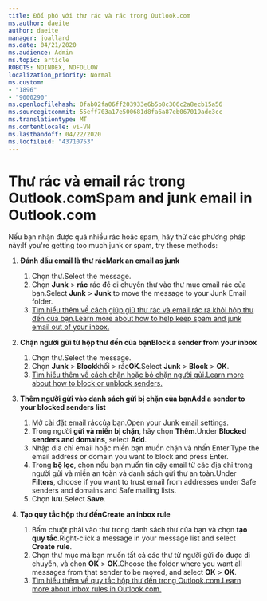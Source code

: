 ```yaml
---
title: Đối phó với thư rác và rác trong Outlook.com
ms.author: daeite
author: daeite
manager: joallard
ms.date: 04/21/2020
ms.audience: Admin
ms.topic: article
ROBOTS: NOINDEX, NOFOLLOW
localization_priority: Normal
ms.custom:
- "1896"
- "9000290"
ms.openlocfilehash: 0fab02fa06ff203933e6b5b8c306c2a8ecb15a56
ms.sourcegitcommit: 55eff703a17e500681d8fa6a87eb067019ade3cc
ms.translationtype: MT
ms.contentlocale: vi-VN
ms.lasthandoff: 04/22/2020
ms.locfileid: "43710753"
---
```

# <a name="spam-and-junk-email-in-outlookcom"></a><span data-ttu-id="1d089-102">Thư rác và email rác trong Outlook.com</span><span class="sxs-lookup"><span data-stu-id="1d089-102">Spam and junk email in Outlook.com</span></span>

<span data-ttu-id="1d089-103">Nếu bạn nhận được quá nhiều rác hoặc spam, hãy thử các phương pháp này:</span><span class="sxs-lookup"><span data-stu-id="1d089-103">If you're getting too much junk or spam, try these methods:</span></span>

1. <span data-ttu-id="1d089-104">**Đánh dấu email là thư rác**</span><span class="sxs-lookup"><span data-stu-id="1d089-104">**Mark an email as junk**</span></span>
    1. <span data-ttu-id="1d089-105">Chọn thư.</span><span class="sxs-lookup"><span data-stu-id="1d089-105">Select the message.</span></span>
    1. <span data-ttu-id="1d089-106">Chọn **Junk** > **rác** rác để di chuyển thư vào thư mục email rác của bạn.</span><span class="sxs-lookup"><span data-stu-id="1d089-106">Select **Junk** > **Junk** to move the message to your Junk Email folder.</span></span>
    1. [<span data-ttu-id="1d089-107">Tìm hiểu thêm về cách giúp giữ thư rác và email rác ra khỏi hộp thư đến của bạn.</span><span class="sxs-lookup"><span data-stu-id="1d089-107">Learn more about how to help keep spam and junk email out of your inbox.</span></span>](https://support.office.com/article/a3ece97b-82f8-4a5e-9ac3-e92fa6427ae4?wt.mc_id=Office_Outlook_com_Alchemy)

1. <span data-ttu-id="1d089-108">**Chặn người gửi từ hộp thư đến của bạn**</span><span class="sxs-lookup"><span data-stu-id="1d089-108">**Block a sender from your inbox**</span></span>
    1. <span data-ttu-id="1d089-109">Chọn thư.</span><span class="sxs-lookup"><span data-stu-id="1d089-109">Select the message.</span></span>
    1. <span data-ttu-id="1d089-110">Chọn **Junk** > **Block**khối > rác**OK**.</span><span class="sxs-lookup"><span data-stu-id="1d089-110">Select **Junk** > **Block** > **OK**.</span></span>
    1. [<span data-ttu-id="1d089-111">Tìm hiểu thêm về cách chặn hoặc bỏ chặn người gửi.</span><span class="sxs-lookup"><span data-stu-id="1d089-111">Learn more about how to block or unblock senders.</span></span>](https://support.office.com/article/afba1c94-77bb-4f50-8b85-057cf52f4d5e?wt.mc_id=Office_Outlook_com_Alchemy)

1. <span data-ttu-id="1d089-112">**Thêm người gửi vào danh sách gửi bị chặn của bạn**</span><span class="sxs-lookup"><span data-stu-id="1d089-112">**Add a sender to your blocked senders list**</span></span>
    1. <span data-ttu-id="1d089-113">Mở [cài đặt email rác](https://outlook.live.com/mail/options/mail/junkEmail/blockedSendersAndDomainsV2)của bạn.</span><span class="sxs-lookup"><span data-stu-id="1d089-113">Open your [Junk email settings](https://outlook.live.com/mail/options/mail/junkEmail/blockedSendersAndDomainsV2).</span></span>
    1. <span data-ttu-id="1d089-114">Trong người **gửi và miền bị chặn**, hãy chọn **Thêm**.</span><span class="sxs-lookup"><span data-stu-id="1d089-114">Under **Blocked senders and domains**, select **Add**.</span></span>
    1. <span data-ttu-id="1d089-115">Nhập địa chỉ email hoặc miền bạn muốn chặn và nhấn Enter.</span><span class="sxs-lookup"><span data-stu-id="1d089-115">Type the email address or domain you want to block and press Enter.</span></span>
    1. <span data-ttu-id="1d089-116">Trong **bộ lọc**, chọn nếu bạn muốn tin cậy email từ các địa chỉ trong người gửi và miền an toàn và danh sách gửi thư an toàn.</span><span class="sxs-lookup"><span data-stu-id="1d089-116">Under **Filters**, choose if you want to trust email from addresses under Safe senders and domains and Safe mailing lists.</span></span>
    1. <span data-ttu-id="1d089-117">Chọn **lưu**.</span><span class="sxs-lookup"><span data-stu-id="1d089-117">Select **Save**.</span></span>

1. <span data-ttu-id="1d089-118">**Tạo quy tắc hộp thư đến**</span><span class="sxs-lookup"><span data-stu-id="1d089-118">**Create an inbox rule**</span></span>
    1. <span data-ttu-id="1d089-119">Bấm chuột phải vào thư trong danh sách thư của bạn và chọn **tạo quy tắc**.</span><span class="sxs-lookup"><span data-stu-id="1d089-119">Right-click a message in your message list and select **Create rule**.</span></span>
    1. <span data-ttu-id="1d089-120">Chọn thư mục mà bạn muốn tất cả các thư từ người gửi đó được di chuyển, và chọn **OK** > **OK**.</span><span class="sxs-lookup"><span data-stu-id="1d089-120">Choose the folder where you want all messages from that sender to be moved, and select **OK** > **OK**.</span></span>
    1. [<span data-ttu-id="1d089-121">Tìm hiểu thêm về quy tắc hộp thư đến trong Outlook.com.</span><span class="sxs-lookup"><span data-stu-id="1d089-121">Learn more about inbox rules in Outlook.com.</span></span>](https://support.office.com/article/4b094371-a5d7-49bd-8b1b-4e4896a7cc5d?wt.mc_id=Office_Outlook_com_Alchemy)
